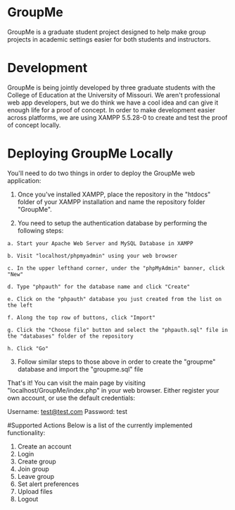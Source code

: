 # GroupMe
GroupMe is a graduate student project designed to help make group projects in academic settings easier for both students and instructors.

# Development
GroupMe is being jointly developed by three graduate students with the College of Education at the University of Missouri.  We aren't professional web app developers, but we do think we have a cool idea and can give it enough life for a proof of concept.  In order to make development easier across platforms, we are using XAMPP 5.5.28-0 to create and test the proof of concept locally.

# Deploying GroupMe Locally
You'll need to do two things in order to deploy the GroupMe web application:
  1. Once you've installed XAMPP, place the repository in the "htdocs" folder of your XAMPP installation and name the repository folder "GroupMe".
  
  2. You need to setup the authentication database by performing the following steps:
    
    a. Start your Apache Web Server and MySQL Database in XAMPP
    
    b. Visit "localhost/phpmyadmin" using your web browser
    
    c. In the upper lefthand corner, under the "phpMyAdmin" banner, click "New"
    
    d. Type "phpauth" for the database name and click "Create"
    
    e. Click on the "phpauth" database you just created from the list on the left
    
    f. Along the top row of buttons, click "Import"
    
    g. Click the "Choose file" button and select the "phpauth.sql" file in the "databases" folder of the repository
    
    h. Click "Go"

  3. Follow similar steps to those above in order to create the "groupme" database and import the "groupme.sql" file

That's it!  You can visit the main page by visiting "localhost/GroupMe/index.php" in your web browser.  Either register your own account, or use the default credentials:

  Username: test@test.com
  Password: test

#Supported Actions
Below is a list of the currently implemented functionality:
  1. Create an account
  2. Login
  3. Create group
  4. Join group
  5. Leave group
  6. Set alert preferences
  7. Upload files
  8. Logout
